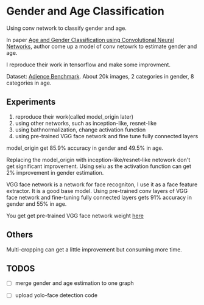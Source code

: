 # Gender and Age Classification

Using conv network to classify gender and age.

In paper [Age and Gender Classification using Convolutional Neural Networks](https://www.openu.ac.il/home/hassner/projects/cnn_agegender/CNN_AgeGenderEstimation.pdf), author come up a model of conv netowrk to estimate gender and age.

I reproduce their work in tensorflow and make some improvment.

Dataset: [Adience Benchmark](https://www.openu.ac.il/home/hassner/Adience/data.html#agegender). About 20k images, 2 categories in gender, 8 categories in age.

## Experiments

1. reproduce their work(called model_origin later)
2. using other networks, such as inception-like, resnet-like
3. using bathnormalization, change activation function
4. using pre-trained VGG face network and fine tune fully connected layers

model_origin get 85.9% accuracy in gender and 49.5% in age.

Replacing the model_origin with inception-like/resnet-like netowork don't get significant improvement. Using selu as the activation function can get 2% improvement in gender estimation.

VGG face network is a network for face recogniton, I use it as a face feature extractor. It is a good base model. Using pre-trained conv layers of VGG face network and fine-tuning fully connected layers gets 91% accuracy in gender and 55% in age.

You get get pre-trained VGG face network weight [here](https://pan.baidu.com/s/1F3d1pXROnvTjebSI4fxUmw)

## Others

Multi-cropping can get a little improvement but consuming more time.

## TODOS

- [ ] merge gender and age estimation to one graph
- [ ] upload yolo-face detection code

